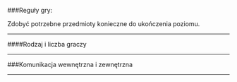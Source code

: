 ###Reguły gry:

Zdobyć potrzebne przedmioty konieczne do ukończenia poziomu.

----------------

####Rodzaj i liczba graczy 

-----------------

###Komunikacja wewnętrzna i zewnętrzna

-----------------
